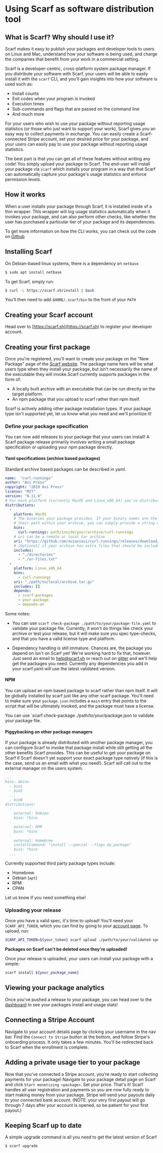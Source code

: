 # Using Scarf as software distribution tool

## What is Scarf? Why should I use it?

Scarf makes it easy to publish your packages and developer tools to users on
Linux and Mac, understand how your software is being used, and charge the
companies that benefit from your work in a commercial setting.

Scarf is a developer-centric, cross-platform system package manager. If you
distribute your software with Scarf, your users will be able to easily install
it with the `scarf` CLI, and you'll gain insights into how your software is used
such as:

- Install counts
- Exit codes when your program is invoked
- Execution times
- Sub-commands and flags that are passed on the command line
- And much more

For your users who wish to use your package without reporting usage statistics
(or those who just want to support your work), Scarf gives you an easy way to
collect payments in exchange. You can easily create a Scarf-connected Stripe
account, set your desired price for your package, and your users can easily pay
to use your package without reporting usage statistics.

The best part is that you can get all of these features without writing any
code! You simply upload your package to Scarf. The end-user will install your
package via `scarf` which installs your program in a way that that Scarf can
automatically capture your package's usage statistics and enforce permission
levels.

## How it works

When a user installs your package through Scarf, it is installed inside of a
thin wrapper. This wrapper will log usage statistics automatically when it
invokes your package, and can also perform other checks, like whether the user
has purchased a particular tier of your package and its dependencies.

To get more information on how the CLI works, you can check out the code on
[Github](https://github.com/aviaviavi/scarf)

## Installing Scarf

On Debian-based linux systems, there is a dependency on `netbase`

```bash
$ sudo apt install netbase
```

To get Scarf, simply run:

```bash
$ curl -L https://scarf.sh/install | bash
```

You'll then need to add `$HOME/.scarf/bin` to the front of your `PATH`


## Creating your Scarf account

Head over to [https://scarf.sh](https://scarf.sh) to register your developer
account.

## Creating your first package

Once you're registered, you'll want to create your package on the "New Package"
page of the [Scarf website](https://scarf.sh/#/create-package). The package name
here will be what users type when they install your package, but isn't
necessarily the name of the executable they will invoke.Scarf currently supports
packages in the form of:

- A locally built archive with an executable that can be run directly on the target platform.
- An npm package that you upload to scarf rather than npm itself.

Scarf is actively adding other package installation types. If your package type
isn't supported yet, let us know what you need and we'll prioritize it!

### Define your package specification

You can now add releases to your package that your users can install! A Scarf
package release primarily involves writing a small package specification or
uploading your npm package directly. 

#### Yaml specifications (archive based packages)

Standard archive based packages can be described in yaml.

```yaml
name:  "curl-runnings"
author: "Avi Press"
copyright: "2019 Avi Press"
license: "MIT"
version: "0.11.0"
# For each platform (currently MacOS and Linux_x86_64) you're distributing your release to, include an entry in distributions.
distributions:
  -
    platform: MacOS
    # The binaries your package provides. If your binary names are the same as
    # their path within your archive, you can simply provide a string of binary names
    bins:
      curl-runnings: path/inside/your/archive/curl-runnings
    # uri can be a remote or local tar archive
    uri: "https://github.com/aviaviavi/curl-runnings/releases/download/0.11.0/curl-runnings-0.11.0-mac.tar.gz"
    # [Optional] if your archive has extra files that should be included, list them here
    includes:
      - "./directories"
      - "./or-files.txt"
  -
    platform: Linux_x86_64
    bins:
      - curl-runnings
    uri: "./path/to/local/archive.tar.gz"
    includes: []
    depends:
      - scarf-packages
      - your-package
      - depends-on
```

Some notes: 

- You can use `scarf check-package ./path/to/your/package-file.yaml` to
validate your package file. Currently, it won't do things like check your
archive or test your release, but it will make sure you spec type-checks, and
that you have a valid license type and platform.

- Dependency handling is still immature. Chances are, the package you depend on
isn't on Scarf yet! We're working hard to fix that, however. Just send an email
to help@scarf.sh or reach out on [gitter](https://gitter.im/scarfsh/community)
and we'll help get the packages you need. Currently any dependencies you add in
your scarf.yaml will use the latest validated version.

#### NPM 

You can upload an npm based package to scarf rather than npm itself. It will be
globally installed by scarf just like any other scarf package. You'll need to
make sure your `package.json` includes a `main` entry that points to the script
that will be ultimately invoked, and the package must have a license.

You can use `scarf check-package ./path/to/your/package.json to
validate your package file.

#### Piggybacking on other package managers

If your package is already distributed with another package manager, you can
configure Scarf to invoke that package install while still getting all the other
benefits Scarf provides. This can be useful to get your package on Scarf if
Scarf doesn't yet support your exact package type natively (if this is the case,
send us an email with what you need!). Scarf will call out to the external
manager on the users system.


```yaml
...
bins: &bins
  - bin1
  - bin2
  ...
  - binN
distributions:
  -
    external: Debian
    bins: *bins
  -
    external: RPM
    bins: *bins
  -
    external: Homebrew
    installCommand: "install --special --flags my_package"
    bins: *bins
  ...

```

Currently supported third party package types include:

- Homebrew
- Debian (`apt`)
- RPM
- CPAN

Let us know if you need something else!

### Uploading your release

Once you have a valid spec, it's time to upload! You'll need your
`SCARF_API_TOKEN`, which you can find by going to your [account
page](https://scarf.sh/#/user-account). To upload, run:

```bash
SCARF_API_TOKEN=${your_token} scarf upload ./path/to/your/validated-spec.(yaml|json)
```

**Packages on Scarf can't be deleted once they're uploaded!** 

Once your release is uploaded, your users can install your package with a simple:

```bash
scarf install ${your_package_name}
```

## Viewing your package analytics

Once you've pushed a release to your package, you can head over to the
[dashboard](https://scarf.sh/#/home) to see your packages install and usage
stats!

## Connecting a Stripe Account

Navigate to your account details page by clicking your username in the nav bar.
Find the `Connect to Stripe` button at the bottom, and follow Stripe's
onboarding process. It only takes a few minutes. You'll be redirected back to
Scarf when the enrollment is complete.

## Adding a private usage tier to your package

Now that you've connected a Stripe account, you're ready to start collecting
payments for your package! Navigate to your package detail page on Scarf and
click `Start monetizing <package>`. Set your price. That's it! Scarf handles all
user registration and payments so you are now fully ready to start making money
from your package. Stripe will send your payouts daily to your connected bank
account. (NOTE: your very first payout will go through 7 days after your account
is opened, so be patient for your first payout.)

## Keeping Scarf up to date

A simple upgrade command is all you need to get the latest version of Scarf

```
$ scarf upgrade
```
